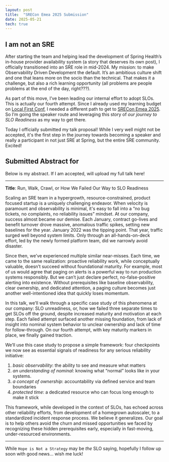 ```yaml
---
layout: post
title:  "SRECon Emea 2025 Submission"
date: 2025-05-21
tech: true
---
```


## I am not an SRE

After starting the team and helping lead the development of Spring Health’s in-house provider availability system (a story that deserves its own post), I officially transitioned into an SRE role in mid-2024. My mission: to make Observability Driven Development the default. It’s an ambitious culture shift and one that leans more on the socio than the technical. That makes it a challenge, but also a rich learning opportunity (all problems are people problems at the end of the day, right???).

As part of this move, I’ve been leading our internal effort to adopt SLOs. This is actually our fourth attempt. Since I already used my learning budget on [Local First Conf](https://www.localfirstconf.com/), I needed a different path to get to [SRECon Emea 2025](https://www.usenix.org/conference/srecon25emea). So I’m going the speaker route and leveraging this story of _our journey to SLO Readiness_ as my way to get there.

Today I officially submitted my talk proposal! While I very well might not be accepted, it's the first step in the journey towards becoming a speaker and really a participant in not just SRE at Spring, but the entire SRE community. Excited!

## Submitted Abstract for 

Below is my abstract. If I am accepted, will upload my full talk here!

***

**Title**: Run, Walk, Crawl, or How We Failed Our Way to SLO Readiness

Scaling an SRE team in a hypergrowth, resource-constrained, product focused startup is a uniquely challenging endeavor. When velocity is paramount and observability is minimal, it's easy to fall into a “no bug tickets, no complaints, no reliability issues” mindset. At our company, success almost became our demise. Each January, contract go-lives and benefit turnover drove massive, anomalous traffic spikes, setting new baselines for the year. January 2022 was the tipping point. That year, traffic surged well beyond system limits. Only through an all-hands-on-deck effort, led by the newly formed platform team, did we narrowly avoid disaster.

Since then, we’ve experienced multiple similar near-misses. Each time, we came to the same realization: proactive reliability work, while conceptually valuable, doesn’t succeed without foundational maturity. For example, most of us would agree that paging on alerts is a powerful way to run production systems responsibly. But we can’t just declare perfect, no-false-positive alerting into existence. Without prerequisites like baseline observability, clear ownership, and dedicated attention, a paging culture becomes just another well-intentioned idea that quickly loses momentum.

In this talk, we’ll walk through a specific case study of this phenomena at our company: SLO unreadiness, or, how we failed three separate times to get SLOs off the ground, despite increased maturity and motivation at each step. Each failed attempt surfaced another missing foundation, from lack of insight into nominal system behavior to unclear ownership and lack of time for follow-through. On our fourth attempt, with key maturity markers in place, we finally gained traction.

We’ll use this case study to propose a simple framework: four checkpoints we now see as essential signals of readiness for any serious reliability initiative:

1. *basic observability*: the ability to see and measure what matters
2. *an understanding of nominal*: knowing what “normal” looks like in your systems.
3. *a concept of ownership*: accountability via defined service and team boundaries
4. *protected time*: a dedicated resource who can focus long enough to make it stick

This framework, while developed in the context of SLOs, has echoed across other reliability efforts, from development of a homegrown autoscaler, to a standardized incident response process. We believe it generalizes. Our goal is to help others avoid the churn and missed opportunities we faced by recognizing these hidden prerequisites early, especially in fast-moving, under-resourced environments.

***

While `Hope is Not a Strategy` may be _the_ SLO saying, hopefully I follow up soon with good news... wish me luck!
